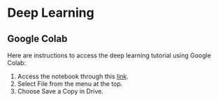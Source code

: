 # Deep Learning

## Google Colab
Here are instructions to access the deep learning tutorial using Google Colab:
1. Access the notebook through this [link](https://colab.research.google.com/drive/11CGrZtX6AVfa777_IQu80NLvGGQRAQwo).
2. Select File from the menu at the top.
3. Choose Save a Copy in Drive.
